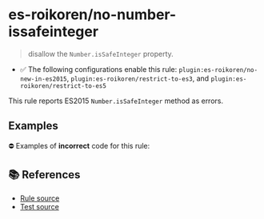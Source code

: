 # es-roikoren/no-number-issafeinteger
> disallow the `Number.isSafeInteger` property.

- ✅ The following configurations enable this rule: `plugin:es-roikoren/no-new-in-es2015`, `plugin:es-roikoren/restrict-to-es3`, and `plugin:es-roikoren/restrict-to-es5`

This rule reports ES2015 `Number.isSafeInteger` method as errors.

## Examples

⛔ Examples of **incorrect** code for this rule:

<eslint-playground type="bad" code="/*eslint es-roikoren/no-number-issafeinteger: error */
const b = Number.isSafeInteger(value)
" />

## 📚 References

- [Rule source](https://github.com/roikoren755/eslint-plugin-es/blob/v0.0.0/src/rules/no-number-issafeinteger.ts)
- [Test source](https://github.com/roikoren755/eslint-plugin-es/blob/v0.0.0/tests/src/rules/no-number-issafeinteger.ts)
